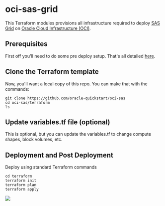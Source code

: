 # oci-sas-grid

This Terraform modules provisions all infrastructure required to deploy [SAS Grid](http://support.sas.com/software/products/gridmgr/index.html) on [Oracle Cloud Infrastructure (OCI)](https://cloud.oracle.com/en_US/cloud-infrastructure).


## Prerequisites
First off you'll need to do some pre deploy setup.  That's all detailed [here](https://github.com/oracle-quickstart/oci-prerequisites).

## Clone the Terraform template
Now, you'll want a local copy of this repo.  You can make that with the commands:

    git clone https://github.com/oracle-quickstart/oci-sas
    cd oci-sas/terraform
    ls

## Update variables.tf file (optional)
This is optional, but you can update the variables.tf to change compute shapes, block volumes, etc. 

## Deployment and Post Deployment
Deploy using standard Terraform commands

    cd terraform
    terraform init
    terraform plan
    terraform apply

![](./images/Single-Node-TF-apply.PNG)
